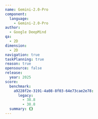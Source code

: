 ```yaml
---
name: Gemini-2.0-Pro
component:
  language:
    - Gemini-2.0-Pro
author:
  - Google DeepMind
qa:
  - 2D
dimension:
  - 2D
navigation: true
taskPlanning: true
reason: true
opensource: false
release:
  year: 2025
score:
  benchmark:
    a9228f2e-3191-4a08-8f03-64e73cae2e78:
      legacy:
        - 38.8
        - 38.8
  summary: {}
---
```

